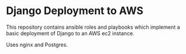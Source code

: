 # Django Deployment to AWS

This repository contains ansible roles and playbooks which implement a basic
deployment of Django to an AWS ec2 instance.

Uses nginx and Postgres.
